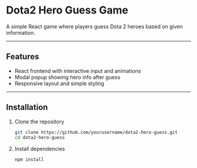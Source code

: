 # Dota2 Hero Guess Game

A simple React game where players guess Dota 2 heroes based on given information.  


---

## Features

- React frontend with interactive input and animations  
- Modal popup showing hero info after guess  
- Responsive layout and simple styling  

---

## Installation 

1. Clone the repository  
   ```bash
   git clone https://github.com/yourusername/dota2-hero-guess.git
   cd dota2-hero-guess
   ```
2. Install dependencies
   ```bash
   npm install
